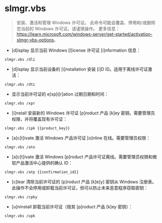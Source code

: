 # slmgr.vbs

> 安装、激活和管理 Windows 许可证。
> 此命令可能会覆盖、停用和/或删除您当前的 Windows 许可证。请谨慎操作。
> 更多信息：<https://learn.microsoft.com/windows-server/get-started/activation-slmgr-vbs-options>。

- [d]isplay 显示当前 Windows [l]icense 许可证 [i]nformation 信息：

`slmgr.vbs /dli`

- [d]isplay 显示当前设备的 [i]nstallation 安装 [i]D ID。适用于离线许可证激活：

`slmgr.vbs /dti`

- 显示当前许可证的 e[xp]i[r]ation 过期日期和时间：

`slmgr.vbs /xpr`

- [i]nstall 安装新的 Windows 许可证 [p]roduct 产品 [k]ey 密钥。需要管理员权限，并将覆盖现有许可证：

`slmgr.vbs /ipk {{product_key}}`

- [a]c[t]ivate 激活 Windows 产品许可证 [o]nline 在线。需要管理员权限：

`slmgr.vbs /ato`

- [a]c[t]ivate 激活 Windows [p]roduct 产品许可证离线。需要管理员权限和微软产品激活中心提供的确认 ID：

`slmgr.vbs /atp {{confirmation_id}}`

- [c]lear 清除当前许可证的 [p]roduct 产品 [k]e[y] 密钥从 Windows 注册表。此操作不会停用或卸载当前许可证，但可以防止未来恶意程序窃取密钥：

`slmgr.vbs /cpky`

- [u]ninstall 卸载当前许可证（按其 [p]roduct 产品 [k]ey 密钥）：

`slmgr.vbs /upk`